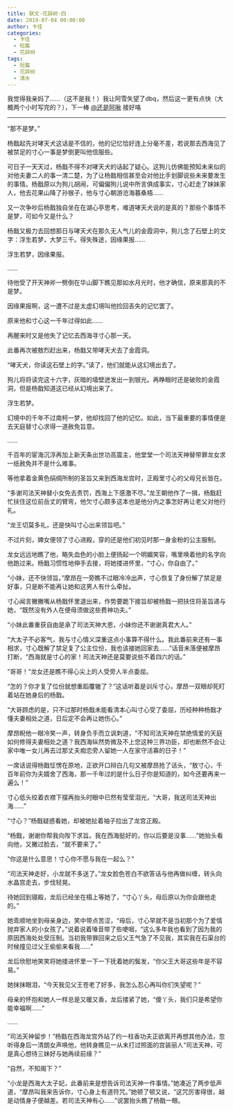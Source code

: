 ```yaml
---
title: 联文·花辞树·四
date: 2019-07-04 00:00:00
author: 卡佳
categories: 
  - 卡佳
  - 短篇
  - 花辞树
tags: 
  - 短篇
  - 花辞树
  - 清水
---
```


我觉得我亲妈了……（这不是我！）我让阿雪失望了dbq，然后这一更有点快（大概两个小时写完的？），下一棒 [@还是阿啾](/categories/?category=阿九) 接好咯


<!-- more -->

---

“那不是梦。”

杨戬起先对哮天犬这话是不信的，他的记忆恰好连上分毫不差，若说那去西海见了被禁足的寸心一事是梦倒更叫他信服些。

可日子一天天过，杨戬不得不对哮天犬的话起了疑心。这狗儿仿佛能预知未来似的对他夫妻二人的事一清二楚，为了让杨戬相信甚至会对他比手划脚说些未来要发生的事情。杨戬原以为狗儿胡闹，可偏偏狗儿说中所言俱成事实，寸心赶走了妹妹家人，他去花果山降了孙猴子，他与寸心朝游沧海暮桑梧……

又一次争吵后杨戬独自坐在在湖心亭思考，难道哮天犬说的是真的？那些个事情不是梦，可如今又是什么？

杨戬又极力去回想那日与哮天犬在那久无人气儿的金霞洞中，狗儿念了石壁上的文字：浮生若梦，大梦三千。得失殊途，因缘果报……

浮生若梦，因缘果报。

……

待他受了开天神斧一劈倒在华山脚下瞧见那如水月光时，他才确信，原来那真的不是梦。

因缘果报啊，这一遭不过是太虚幻境叫他捡回丢失的记忆罢了。

原来他和寸心这一千年过得如此……

再醒来时又是他失了记忆去西海寻寸心那一天。

此番再次被敖烈赶出来，杨戬又带哮天犬去了金霞洞。

“哮天犬，你读这石壁上的字。”读了，他们就能从这幻境出去了。

狗儿将将读完这十六字，灰暗的墙壁迸发出一到银光。再睁眼时还是破败的金霞洞，但是杨戬知道这已经从幻境出来了。

浮生若梦。

幻境中的千年不过南柯一梦，他却找回了他的记忆。如此，当下最重要的事情便是去天庭替寸心求得一道赦免旨意。

……

千百年的宦海沉浮再加上新天条出世功高震主，他堂堂一个司法天神替带罪龙女求一纸赦免并不是什么难事。

等他拿着金黄色绢绸所制的圣旨又来到西海龙宫时，正殿里寸心的父母兄长皆在。

“多谢司法天神替小女免去责罚，西海上下感激不尽。”龙王朝他作了一揖，杨戬赶忙扶住这位前岳丈的臂弯，他欠寸心颇多这本也是他分内之事怎好再让老父对他行礼。

“龙王切莫多礼，还是快叫寸心出来领旨吧。”

不过片刻，婢女便领了寸心进殿，穿的还是他们初见时那一身金粉的公主服制。

龙女远远地瞧了他，略失血色的小脸上便扬起一个明媚笑容，嘴里唤着他的名字向他跑过来。杨戬习惯性地伸手去接，将她搂进怀里，“寸心，你自由了。”

“小妹，还不快领旨。”摩昂在一旁瞧不过眼冷冷出声，寸心恢复了身份解了禁足是好事，只是断不能再让她和这男人有什么牵扯。

寸心闻言撇撇嘴从杨戬怀里退出来，作势要跪下接旨却被杨戬一把扶住将圣旨递与她，“既然没有外人在便毋须做这些费神功夫。”

“小妹此番重获自由是承了司法天神大恩，小妹你还不谢谢真君大人。”

“大太子不必客气，我与寸心情义深重这点小事算不得什么。我此番前来还有一事相求，寸心既解了禁足复了公主位份，我也该接她回家去……”话音未落便被摩昂打断，“西海就是寸心的家！司法天神还是莫要说些不着四六的话。”

“哥哥！”龙女还是瞧不得心尖上的人受旁人半点委屈。

“怎的？你才复了位份就想重蹈覆辙了？”这话听着是训斥寸心，摩昂一双眼却死盯着站在她身后的杨戬。

“大哥顾虑的是，只不过那时杨戬未能看清本心叫寸心受了委屈，历经种种杨戬才懂夫妻相处之道，日后定不会再让她伤心。”

摩昂睨他一眼冷笑一声，转身负手而立讽刺道，“不知司法天神在禁绝情爱的天庭如何修得夫妻相处之道？我西海纵然势微及不上您这种三界功臣，却也断然不会让家中唯一女儿再去过那丈夫痴恋旁人留她一人在家守活寡的日子！”

一席话说得杨戬怔愣在原地，正欲开口辩白几句又被摩昂抢了话头，“敖寸心，千百年前你为夫婿舍了西海，那一千年过的是什么日子你是知道的，如今还要再来一遍么！”

寸心低头绞着衣襟下摆再抬头时眼中已然有莹莹泪光，“大哥，我送司法天神出海……”

“寸心？”杨戬疑惑看她，却被她扯着袖子拉出了龙宫正殿。

“杨戬，谢谢你帮我向陛下求旨。我在西海挺好的，你以后要是没事……”她抬头看向他，又撇过脸去，“就不要来了。”

“你这是什么意思！寸心你不愿与我在一起么？”

“司法天神走好，小龙就不多送了。”龙女脸色苍白不欲答话与他再做纠缠，转头向水晶宫走去，步伐轻晃。

待她回到寝殿，龙后已经坐在榻上等她了，“寸心丫头，母后原以为你会跟他走的。”

她乖顺地坐到母亲身边，笑中带点苦涩，“母后，寸心早就不是当初那个为了爱情抛弃家人的小女孩了。”说着说着嗓音带了些哽咽，“这么多年我也看到了因为我的原因西海处处受压制。当初我带罪回来之后父王气急了不见我，其实我在石渠台的时候撞见过父王偷偷来看我……”

龙后欣慰地笑笑将她搂进怀里一下一下抚着她的鬓发，“你父王大哥这些年是不容易。”

她抹抹眼泪，“今天我见父王苍老了好多，我怎么忍心再叫你们失望呢？”

母亲的怀抱和她人一样总是又暖又香，龙后搂紧了她，“傻丫头，我们只是希望你能幸福啊……”

……

“司法天神留步！”杨戬在西海龙宫外站了约一柱香功夫正欲离开再想其他办法，忽听得身后一清朗女声唤他，他转身瞧见一从未打过照面的宫装丽人“司法天神，可是真心想待三妹好与她再续前缘？”

“自然，不知阁下？”

“小龙是西海大太子妃，此番前来是想告诉司法天神一件事情。”她凑近了两步低声道，“摩昂叫我来告诉你，寸心身上有道符咒。”她顿了顿又说，“这咒厉害得很，越是动情身子便越差。若司法天神有心……”说罢抬头瞧了杨戬一眼。
